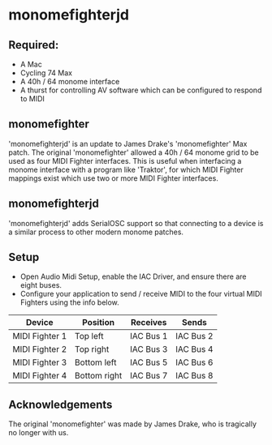 # monomefighterjd

## Required: 
* A Mac
* Cycling 74 Max
* A 40h / 64 monome interface
* A thurst for controlling AV software which can be configured to respond to MIDI

## monomefighter
'monomefighterjd' is an update to James Drake's 'monomefighter' Max patch. The original 'monomefighter' allowed a 40h / 64 monome grid to be used as four MIDI Fighter interfaces. This is useful when interfacing a monome interface with a program like 'Traktor', for which MIDI Fighter mappings exist which use two or more MIDI Fighter interfaces.

## monomefighterjd
'monomefighterjd' adds SerialOSC support so that connecting to a device is a similar process to other modern monome patches.

## Setup
* Open Audio Midi Setup, enable the IAC Driver, and ensure there are eight buses.
* Configure your application to send / receive MIDI to the four virtual MIDI Fighters using the info below.

| Device | Position | Receives | Sends |
| --- | --- | --- | --- |
| MIDI Fighter 1 | Top left | IAC Bus 1 | IAC Bus 2 |
| MIDI Fighter 2 | Top right | IAC Bus 3  | IAC Bus 4 |
| MIDI Fighter 3 | Bottom left | IAC Bus 5  | IAC Bus 6 |
| MIDI Fighter 4 | Bottom right | IAC Bus 7  | IAC Bus 8 |

## Acknowledgements
The original 'monomefighter' was made by James Drake, who is tragically no longer with us.